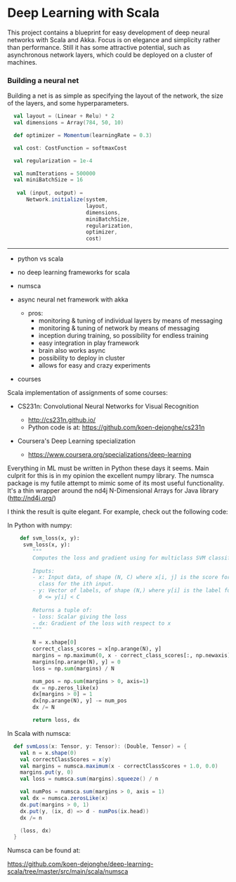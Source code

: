 
# Deep Learning with Scala

This project contains a blueprint for easy development of deep neural networks with Scala and Akka.
Focus is on elegance and simplicity rather than performance. 
Still it has some attractive potential, such as asynchronous network layers, which could be deployed on a cluster of machines.

### Building a neural net
Building a net is as simple as specifying the layout of the network, 
the size of the layers, and some hyperparameters.
```scala
  val layout = (Linear + Relu) * 2
  val dimensions = Array(784, 50, 10)

  def optimizer = Momentum(learningRate = 0.3)

  val cost: CostFunction = softmaxCost

  val regularization = 1e-4

  val numIterations = 500000
  val miniBatchSize = 16
  
   val (input, output) =
      Network.initialize(system,
                         layout,
                         dimensions,
                         miniBatchSize,
                         regularization,
                         optimizer,
                         cost)
```




--- 




* python vs scala
* no deep learning frameworks for scala
* numsca
* async neural net framework with akka
  * pros:
    * monitoring & tuning of individual layers by means of messaging
    * monitoring & tuning of network by means of messaging
    * inception during training, so possibility for endless training
    * easy integration in play framework
    * brain also works async
    * possibility to deploy in cluster
    * allows for easy and crazy experiments 

* courses

Scala implementation of assignments of some courses:

- CS231n: Convolutional Neural Networks for Visual Recognition
  - http://cs231n.github.io/
  - Python code is at: https://github.com/koen-dejonghe/cs231n

- Coursera's Deep Learning specialization 
  - https://www.coursera.org/specializations/deep-learning


Everything in ML must be written in Python these days it seems.
Main culprit for this is in my opinion the excellent numpy library.
The numsca package is my futile attempt to mimic some of its most useful functionality.
It's a thin wrapper around the nd4j N-Dimensional Arrays for Java library (http://nd4j.org/)

I think the result is quite elegant.
For example, check out the following code:

In Python with numpy:

```python
    def svm_loss(x, y):
     svm_loss(x, y):
        """
        Computes the loss and gradient using for multiclass SVM classification.
    
        Inputs:
        - x: Input data, of shape (N, C) where x[i, j] is the score for the jth
          class for the ith input.
        - y: Vector of labels, of shape (N,) where y[i] is the label for x[i] and
          0 <= y[i] < C
    
        Returns a tuple of:
        - loss: Scalar giving the loss
        - dx: Gradient of the loss with respect to x
        """

        N = x.shape[0]
        correct_class_scores = x[np.arange(N), y]
        margins = np.maximum(0, x - correct_class_scores[:, np.newaxis] + 1.0)
        margins[np.arange(N), y] = 0
        loss = np.sum(margins) / N

        num_pos = np.sum(margins > 0, axis=1)
        dx = np.zeros_like(x)
        dx[margins > 0] = 1
        dx[np.arange(N), y] -= num_pos
        dx /= N

        return loss, dx
```

In Scala with numsca:


```scala
  def svmLoss(x: Tensor, y: Tensor): (Double, Tensor) = {
    val n = x.shape(0)
    val correctClassScores = x(y)
    val margins = numsca.maximum(x - correctClassScores + 1.0, 0.0)
    margins.put(y, 0)
    val loss = numsca.sum(margins).squeeze() / n

    val numPos = numsca.sum(margins > 0, axis = 1)
    val dx = numsca.zerosLike(x)
    dx.put(margins > 0, 1)
    dx.put(y, (ix, d) => d - numPos(ix.head))
    dx /= n

    (loss, dx)
  }
```

Numsca can be found at:

https://github.com/koen-dejonghe/deep-learning-scala/tree/master/src/main/scala/numsca
